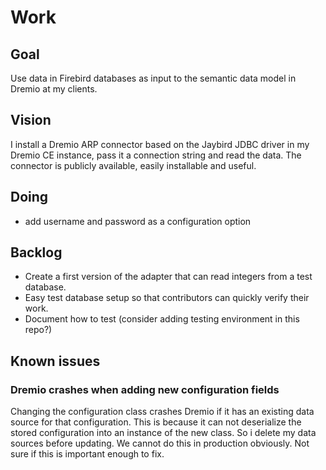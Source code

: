 # Work

## Goal

Use data in Firebird databases as input to the semantic data model in Dremio at my clients.

## Vision

I install a Dremio ARP connector based on the Jaybird JDBC driver in my Dremio CE instance,
pass it a connection string and read the data.
The connector is publicly available, easily installable and useful.

## Doing

* add username and password as a configuration option

## Backlog

* Create a first version of the adapter that can read integers from a test database.
* Easy test database setup so that contributors can quickly verify their work.
* Document how to test (consider adding testing environment in this repo?)

## Known issues

### Dremio crashes when adding new configuration fields

Changing the configuration class crashes Dremio if it has an existing data source for that configuration.
This is because it can not deserialize the stored configuration into an instance of the new class.
So i delete my data sources before updating.
We cannot do this in production obviously.
Not sure if this is important enough to fix.
